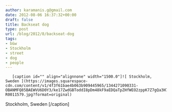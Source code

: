 ```yaml
---
author: karamanis.g@gmail.com
date: 2012-08-06 16:37:32+00:00
draft: false
title: Backseat dog
type: post
url: /blog/2012/8/backseat-dog
tags:
- b&w
- Stockholm
- street
- dog
- people
---
```



  
       [caption id="" align="alignnone" width="1500.0"]![ Stockholm, Sweden ](https://images.squarespace-cdn.com/content/v1/4f3f61bae4b063b909445965/1344271090331-OBANMFQ85BAEWVU6D0Y3/ke17ZwdGBToddI8pDm48kF9aEDQaTpZHfWEO2zppK7Z7gQa3H78H3Y0txjaiv_0fDoOvxcdMmMKkDsyUqMSsMWxHk725yiiHCCLfrh8O1z5QPOohDIaIeljMHgDF5CVlOqpeNLcJ80NK65_fV7S1UX7HUUwySjcPdRBGehEKrDf5zebfiuf9u6oCHzr2lsfYZD7bBzAwq_2wCJyqgJebgg/20120804-R0011579.jpg?format=original)
 Stockholm, Sweden [/caption]
